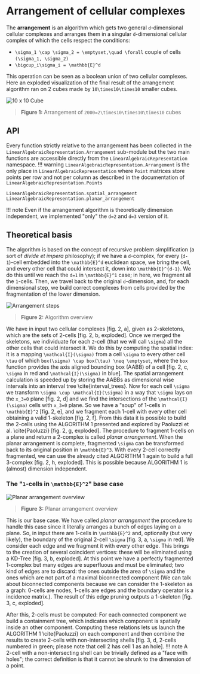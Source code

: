 # Arrangement of cellular complexes

The **arrangement** is an algorithm which gets two general ``d``-dimensional cellular complexes and arranges them in a singular ``d``-dimensional cellular complex of which the cells respect the conditions:
*  ``\sigma_1 \cap \sigma_2 = \emptyset,\quad \forall`` couple of cells ``(\sigma_1, \sigma_2)``
*  ``\bigcup_i\sigma_i = \mathbb{E}^d``

This operation can be seen as a boolean union of two cellular complexes. Here an exploded visualization of the final result of the arrangement algorithm ran on 2 cubes made by ``10\times10\times10`` smaller cubes.

![10 x 10 Cube](./images/cube10x10.jpg)
> **Figure 1:** Arrangement of ``2000=2\times10\times10\times10`` cubes

## API

Every function strictly relative to the arrangement has been collected in the `LinearAlgebraicRepresentation.Arrangement` sub-module but the two main functions are accessible directly from the `LinearAlgebraicRepresentation` namespace.
!!! warning
    `LinearAlgebraicRepresentation.Arrangement` is the only place in `LinearAlgebraicRepresentation` where `Point` matrices store points per row and not per column as described in the documentation of `LinearAlgebraicRepresentation.Points`

```@docs
LinearAlgebraicRepresentation.spatial_arrangement
LinearAlgebraicRepresentation.planar_arrangement
```

!!! note
    Even if the arrangement algorithm is theoretically dimension independent, we implemented "only" the ``d=2`` and ``d=3`` version of it.

## Theoretical basis

The algorithm is based on the concept of recursive problem simplification 
(a sort of *divide et impera* philosophy); if we have a ``d``-complex, for every
(``d-1``)-cell embedded into the ``\mathbb{E}^d`` euclidean space, we bring the cell,
and every other cell that could intersect it, down into ``\mathbb{E}^{d-1}``. We do this until
we reach the ``d=1`` in ``\mathbb{E}^1`` case; in here, we fragment all the ``1``-cells.
Then, we travel back to the original ``d``-dimension, and, for each
dimensional step, we build correct complexes from cells provided by the 
fragmentation of the lower dimension. 

![Arrangement steps](./images/arrangement_steps.jpg)
> **Figure 2:** Algorithm overview

We have in input two cellular complexes [fig. 2, a], 
given as 2-skeletons, which are the sets of 2-cells 
[fig. 2, b, exploded]. Once we merged the skeletons, 
we individuate for each ``2``-cell (that we will call ``\sigma``)
all the other cells that could intersect it. We do this by computing
the spatial index: it is a mapping ``\mathcal{I}(\sigma)`` from a cell 
``\sigma`` to every other cell ``\tau`` of which ``box(\sigma) \cap box(\tau) \neq \emptyset``,
where the ``box`` function provides the axis aligned bounding box (AABB) of a cell [fig. 2, c, 
``\sigma`` in red and ``\mathcal{I}(\sigma)`` in blue]. The spatial arrangement
calculation is speeded up by storing the AABBs as dimensional wise intervals
into an interval tree \cite{interval_trees}. 
Now for each cell ``\sigma`` we transform ``\sigma \cup \mathcal{I}(\sigma)`` 
in a way that ``\sigma`` lays on the ``x_3=0`` plane [fig. 2, d] and we find the intersections 
of the ``\mathcal{I}(\sigma)`` cells with ``x_3=0`` plane. So we have a "soup"
of 1-cells in ``\mathbb{E}^2`` [fig. 2, e], and we fragment each 1-cell 
with every other cell obtaining a valid 1-skeleton [fig. 2, f].
From this data it is possible to build the 2-cells using the ALGORITHM 1
presented and explored by Paoluzzi et al. \cite{Paoluzzi}
[fig. 2, g, exploded]. The procedure to fragment 1-cells
on a plane and return a 2-complex is called *planar arrangement*. When the planar arrangement 
is complete, fragmented ``\sigma`` can be transformed back to its original position
in ``\mathbb{E}^3``. With every 2-cell correctly fragmented, we can use the 
already cited ALGORITHM 1 again to build a full 3-complex [fig. 2, h, exploded]. This is possible because ALGORITHM 1 is (almost) dimension independent.


### The "``1``-cells in ``\mathbb{E}^2``" base case


![Planar arrangement overview](./images/planar_arrangement.jpg)
> **Figure 3:** Planar arrangement overview

This is our base case. We have called *planar arrangement*
the procedure to handle this case since
it literally arranges a bunch of edges laying on a plane.
So, in input there are 1-cells in ``\mathbb{E}^2`` and, optionally (but very
likely), the boundary of the original 2-cell ``\sigma`` 
[fig. 3, a, ``\sigma`` in red].
We consider each edge and we fragment it with every other edge. This brings to
the creation of several coincident vertices: these will be eliminated
using a KD-Tree [fig. 3, b, exploded]. 
At this point we have a perfectly fragmented 1-complex but many
edges are superfluous and must be eliminated; two kind of edges
are to discard: the ones outside the area of ``\sigma`` and the ones
which are not part of a maximal biconnected component 
(We can talk about biconnected components because we can consider the 1-skeleton as a graph: 
0-cells are nodes, 1-cells are edges and the boundary operator is
a incidence matrix.).
The result of this edge pruning outputs a
1-skeleton [fig. 3, c, exploded].

After this, 2-cells must be computed:
For each connected component we build a containment tree, which indicates
which component is spatially inside an other component.
Computing these relations lets us launch the ALGORITHM 1 \cite{Paoluzzi}
on each component and then combine the results to create 2-cells with non-intersecting 
shells [fig. 3, d, 2-cells numbered in green; please note that
cell 2 has cell 1 as an hole].
!!! note
    A 2-cell with a non-intersecting shell can be trivially defined
    as a "face with holes"; the correct definition is that it cannot 
    be shrunk to the dimension of a point.
